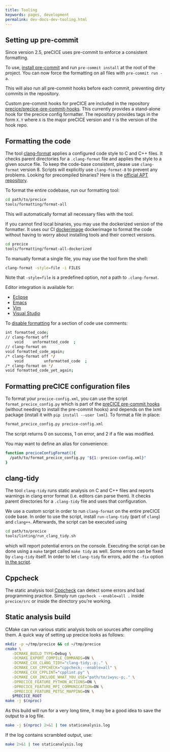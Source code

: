 ```yaml
---
title: Tooling
keywords: pages, development
permalink: dev-docs-dev-tooling.html
---
```


## Setting up pre-commit

Since version 2.5, preCICE uses pre-commit to enforce a consistent formatting.

To use, [install pre-commit](https://pre-commit.com/#install) and run `pre-commit install` at the root of the project.
You can now force the formatting on all files with `pre-commit run -a`.

This will also run all pre-commit hooks before each commit, preventing dirty commits in the repository.

Custom pre-commit hooks for preCICE are included in the repository [precice/precice-pre-commit-hooks](https://github.com/precice/precice-pre-commit-hooks).
This currently provides a stand-alone hook for the precice config formatter.
The repository provides tags in the form `X.Y` where `X` is the major preCICE version and `Y` is the version of the hook repo.

## Formatting the code

The tool [clang-format](https://clang.llvm.org/docs/ClangFormat.html) applies a configured code style to C and C++ files.
It checks parent directories for a `.clang-format` file and applies the style to a given source file.
To keep the code-base consistent, please use `clang-format` version 8.
Scripts will explicitly use `clang-format-8` to prevent any problems.
Looking for precompiled binaries? Here is the [official APT repository](http://apt.llvm.org/).

To format the entire codebase, run our formatting tool:

```bash
cd path/to/precice
tools/formatting/format-all
```

This will automatically format all necessary files with the tool.

If you cannot find local binaries, you may use the dockerized version of the formatter.
It uses our CI [dockerimage](https://hub.docker.com/r/precice/ci-formatting/tags) dockerimage to format the code without having to worry about installing tools and their correct versions.

```bash
cd precice
tools/formatting/format-all-dockerized
```

To manually format a single file, you may use the tool form the shell:

```bash
clang-format -style=file -i FILES
```

Note that `-style=file` is a predefined option, _not_ a path to `.clang-format`.

Editor integration is available for:

- [Eclipse](https://marketplace.eclipse.org/content/cppstyle)
- [Emacs](https://clang.llvm.org/docs/ClangFormat.html#emacs-integration)
- [Vim](https://clang.llvm.org/docs/ClangFormat.html#vim-integration)
- [Visual Studio](https://clang.llvm.org/docs/ClangFormat.html#visual-studio-integration)

To [disable formatting](https://clang.llvm.org/docs/ClangFormatStyleOptions.html#disabling-formatting-on-a-piece-of-code) for a section of code use comments:

```bash
int formatted_code;
// clang-format off
    void    unformatted_code  ;
// clang-format on
void formatted_code_again;
/* clang-format off */
    void         unformatted_code  ;
/* clang-format on */
void formatted_code_yet_again;
```

## Formatting preCICE configuration files

To format your `precice-config.xml`, you can use the script `format_precice_config.py` which is part of the [preCICE pre-commit hooks](https://github.com/precice/precice-pre-commit-hooks) (without needing to install the pre-commit hooks) and depends on the lxml package (install it with `pip install --user lxml`). To format a file in place:

```bash
format_precice_config.py precice-config.xml
```

The script returns 0 on success, 1 on error, and 2 if a file was modified.

You may want to define an alias for convenience:

```bash
function preciceConfigFormat(){
  /path/to/format_precice_config.py "${1:-precice-config.xml}"
}
```

## clang-tidy

The tool `clang-tidy` runs static analysis on C and C++ files and reports warnings in clang error format (i.e. editors can parse them).
It checks parent directories for a `.clang-tidy` file and uses that configuration.

We use a custom script in order to run `clang-format` on the entire preCICE code base. In order to use the script, install `run-clang-tidy` (part of `clang`) and `clang++`. Afterwards, the script can be executed using

```bash
cd path/to/precice
tools/linting/run_clang_tidy.sh
```

which will report potential errors on the console. Executing the script can be done using a `make` target called `make tidy` as well. Some errors can be fixed by `clang-tidy` itself. In order to let `clang-tidy` fix errors, add the `-fix` option [in the script](https://github.com/precice/precice/blob/develop/tools/linting/run_clang_tidy.sh).

## Cppcheck

The static analysis tool [Cppcheck](https://github.com/danmar/cppcheck) can detect some errors and bad programming practice.
Simply run `cppcheck --enable=all .` inside `precice/src` or inside the directory you're working.

## Static analysis build

CMake can run various static analysis tools on sources after compiling them.
A quick way of setting up precice looks as follows:

```bash
mkdir -p ~/tmp/precice && cd ~/tmp/precice
cmake \
   -DCMAKE_BUILD_TYPE=Debug \
   -DCMAKE_EXPORT_COMPILE_COMMANDS=ON \
   -DCMAKE_CXX_CLANG_TIDY="clang-tidy;-p;." \
   -DCMAKE_CXX_CPPCHECK="cppcheck;--enable=all" \
   -DCMAKE_CXX_CPPLINT="cpplint.py" \
   -DCMAKE_CXX_INCLUDE_WHAT_YOU_USE="path/to/iwyu;-p;." \
   -DPRECICE_FEATURE_PYTHON_ACTIONS=ON \
   -DPRECICE_FEATURE_MPI_COMMUNICATION=ON \
   -DPRECICE_FEATURE_PETSC_MAPPING=ON \
   $PRECICE_ROOT
make -j $(nproc)
```

As this build will run for a very long time, it may be a good idea to save the output to a log file.

```bash
make -j $(nproc) 2>&1 | tee staticanalysis.log
```

If the log contains scrambled output, use:

```bash
make 2>&1 | tee staticanalysis.log
```
